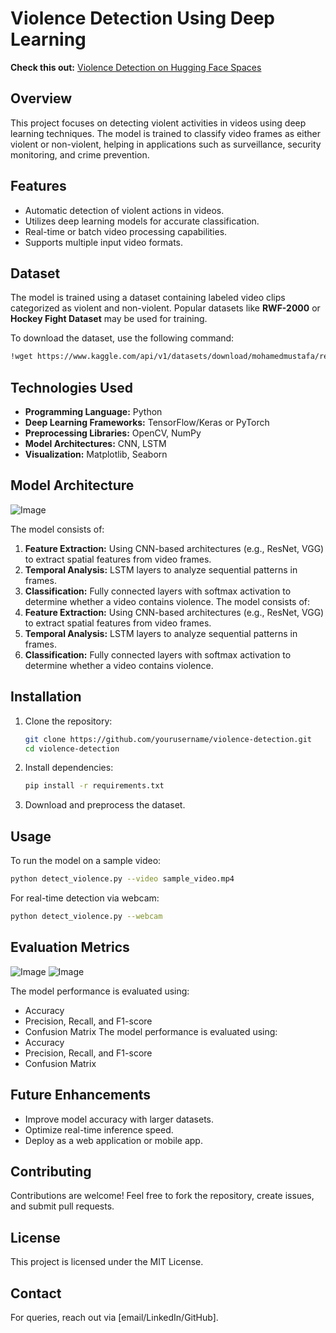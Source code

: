 # Violence Detection Using Deep Learning

**Check this out:** [Violence Detection on Hugging Face Spaces](https://huggingface.co/spaces/harikrishnaaa321/violenceDetection)

## Overview
This project focuses on detecting violent activities in videos using deep learning techniques. The model is trained to classify video frames as either violent or non-violent, helping in applications such as surveillance, security monitoring, and crime prevention.

## Features
- Automatic detection of violent actions in videos.
- Utilizes deep learning models for accurate classification.
- Real-time or batch video processing capabilities.
- Supports multiple input video formats.

## Dataset
The model is trained using a dataset containing labeled video clips categorized as violent and non-violent. Popular datasets like **RWF-2000** or **Hockey Fight Dataset** may be used for training.

To download the dataset, use the following command:
```bash
!wget https://www.kaggle.com/api/v1/datasets/download/mohamedmustafa/real-life-violence-situations-dataset
```

## Technologies Used
- **Programming Language:** Python
- **Deep Learning Frameworks:** TensorFlow/Keras or PyTorch
- **Preprocessing Libraries:** OpenCV, NumPy
- **Model Architectures:** CNN, LSTM
- **Visualization:** Matplotlib, Seaborn

## Model Architecture
![Image](https://github.com/user-attachments/assets/6df79166-160c-4768-b7e2-71bfa553cd97)

The model consists of:
1. **Feature Extraction:** Using CNN-based architectures (e.g., ResNet, VGG) to extract spatial features from video frames.
2. **Temporal Analysis:** LSTM layers to analyze sequential patterns in frames.
3. **Classification:** Fully connected layers with softmax activation to determine whether a video contains violence.
The model consists of:
1. **Feature Extraction:** Using CNN-based architectures (e.g., ResNet, VGG) to extract spatial features from video frames.
2. **Temporal Analysis:** LSTM layers to analyze sequential patterns in frames.
3. **Classification:** Fully connected layers with softmax activation to determine whether a video contains violence.

## Installation
1. Clone the repository:
   ```bash
   git clone https://github.com/yourusername/violence-detection.git
   cd violence-detection
   ```
2. Install dependencies:
   ```bash
   pip install -r requirements.txt
   ```
3. Download and preprocess the dataset.

## Usage
To run the model on a sample video:
```bash
python detect_violence.py --video sample_video.mp4
```
For real-time detection via webcam:
```bash
python detect_violence.py --webcam
```

## Evaluation Metrics
![Image](https://github.com/user-attachments/assets/25833c9b-472d-4df1-926c-c025b6b929ec)
![Image](https://github.com/user-attachments/assets/125b0c06-9dce-4e8a-b54c-34789108f48c)

The model performance is evaluated using:
- Accuracy
- Precision, Recall, and F1-score
- Confusion Matrix
The model performance is evaluated using:
- Accuracy
- Precision, Recall, and F1-score
- Confusion Matrix

## Future Enhancements
- Improve model accuracy with larger datasets.
- Optimize real-time inference speed.
- Deploy as a web application or mobile app.

## Contributing
Contributions are welcome! Feel free to fork the repository, create issues, and submit pull requests.

## License
This project is licensed under the MIT License.

## Contact
For queries, reach out via [email/LinkedIn/GitHub].

